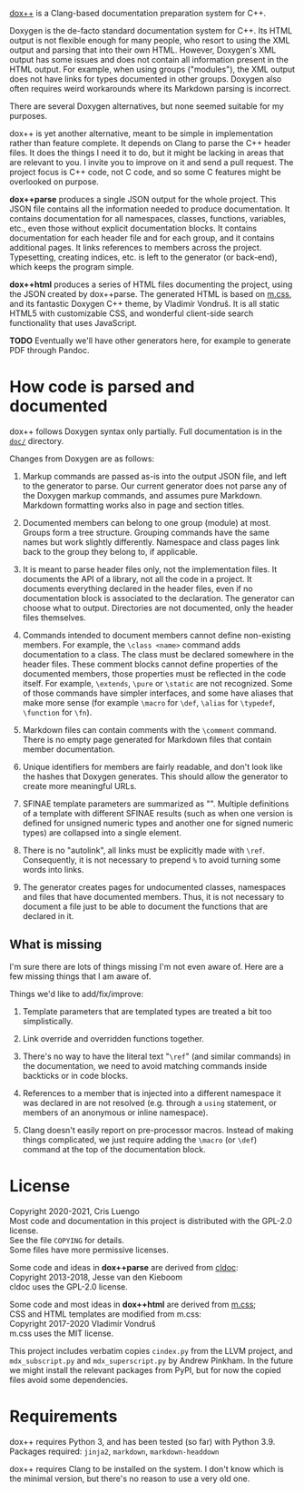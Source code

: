 [dox++](https://github.com/crisluengo/doxpp) is a Clang-based documentation preparation
system for C++.

Doxygen is the de-facto standard documentation system for C++. Its HTML output is not
flexible enough for many people, who resort to using the XML output and parsing that
into their own HTML. However, Doxygen's XML output has some issues and does not contain
all information present in the HTML output. For example, when using groups ("modules"),
the XML output does not have links for types documented in other groups. Doxygen also
often requires weird workarounds where its Markdown parsing is incorrect.

There are several Doxygen alternatives, but none seemed suitable for my purposes.

dox++ is yet another alternative, meant to be simple in implementation rather than feature
complete. It depends on Clang to parse the C++ header files.
It does the things I need it to do, but it might be lacking in areas that are
relevant to you. I invite you to improve on it and send a pull request. The project focus
is C++ code, not C code, and so some C features might be overlooked on purpose.

**dox++parse** produces a single JSON output for the whole project. This JSON file contains
all the information needed to produce documentation. It contains documentation for all
namespaces, classes, functions, variables, etc., even those without explicit documentation
blocks. It contains documentation for each header file and for each group, and it contains
additional pages. It links references to members across the project.
Typesetting, creating indices, etc. is left to the generator (or back-end), which keeps
the program simple.

**dox++html** produces a series of HTML files documenting the project, using the
JSON created by dox++parse. The generated HTML is based on [m.css](https://mcss.mosra.cz/),
and its fantastic Doxygen C++ theme, by Vladimír Vondruš. It is all static HTML5 with
customizable CSS, and wonderful client-side search functionality that uses JavaScript.

**TODO** Eventually we'll have other generators here, for example to generate PDF through
Pandoc.


# How code is parsed and documented

dox++ follows Doxygen syntax only partially. Full documentation is in the
[`doc/`](https://github.com/crisluengo/doxpp/tree/main/doc) directory.

Changes from Doxygen are as follows:

1. Markup commands are passed as-is into the output JSON file, and left to the generator
   to parse. Our current generator does not parse any of the Doxygen markup commands, and
   assumes pure Markdown. Markdown formatting works also in page and section titles.

2. Documented members can belong to one group (module) at most. Groups form a tree structure.
   Grouping commands have the same names but work slightly differently. Namespace and
   class pages link back to the group they belong to, if applicable.

3. It is meant to parse header files only, not the implementation files. It documents the API
   of a library, not all the code in a project. It documents everything declared in the header
   files, even if no documentation block is associated to the declaration. The generator can
   choose what to output. Directories are not documented, only the header files themselves.

4. Commands intended to document members cannot define non-existing members. For example,
   the `\class <name>` command adds documentation to a class. The class must be declared somewhere
   in the header files. These comment blocks cannot define properties of the documented members,
   those properties must be reflected in the code itself. For example, `\extends`, `\pure` or
   `\static` are not recognized. Some of those commands have simpler interfaces, and some have
   aliases that make more sense (for example `\macro` for `\def`, `\alias` for `\typedef`,
   `\function` for `\fn`).

5. Markdown files can contain comments with the `\comment` command. There is no empty page generated
   for Markdown files that contain member documentation.

6. Unique identifiers for members are fairly readable, and don't look like the hashes that
   Doxygen generates. This should allow the generator to create more meaningful URLs.

7. SFINAE template parameters are summarized as "<SFINAE>". Multiple definitions of a template
   with different SFINAE results (such as when one version is defined for unsigned numeric types
   and another one for signed numeric types) are collapsed into a single element.

8. There is no "autolink", all links must be explicitly made with `\ref`. Consequently, it is
    not necessary to prepend `%` to avoid turning some words into links.

9. The generator creates pages for undocumented classes, namespaces and files that have documented
   members. Thus, it is not necessary to document a file just to be able to document the functions
   that are declared in it.

## What is missing

I'm sure there are lots of things missing I'm not even aware of. Here are a few missing things
that I am aware of.

Things we'd like to add/fix/improve:

1. Template parameters that are templated types are treated a bit too simplistically.

2. Link override and overridden functions together.

3. There's no way to have the literal text "`\ref`" (and similar commands) in the documentation,
   we need to avoid matching commands inside backticks or in code blocks.

4. References to a member that is injected into a different namespace it was declared in are not
   resolved (e.g. through a `using` statement, or members of an anonymous or inline namespace).

5. Clang doesn't easily report on pre-processor macros. Instead of making things complicated,
we just require adding the `\macro` (or `\def`) command at the top of the documentation block.


# License

Copyright 2020-2021, Cris Luengo  
Most code and documentation in this project is distributed with the GPL-2.0 license.  
See the file `COPYING` for details.  
Some files have more permissive licenses.

Some code and ideas in **dox++parse** are derived from [cldoc](https://github.com/jessevdk/cldoc):  
Copyright 2013-2018, Jesse van den Kieboom  
cldoc uses the GPL-2.0 license.

Some code and most ideas in **dox++html** are derived from [m.css](https://mcss.mosra.cz/);  
CSS and HTML templates are modified from m.css:  
Copyright 2017-2020 Vladimír Vondruš  
m.css uses the MIT license.

This project includes verbatim copies `cindex.py` from the LLVM project,
and `mdx_subscript.py` and `mdx_superscript.py` by Andrew Pinkham. In the future we might install the
relevant packages from PyPI, but for now the copied files avoid some dependencies.


# Requirements

dox++ requires Python 3, and has been tested (so far) with Python 3.9. Packages required:
`jinja2`, `markdown`, `markdown-headdown`

dox++ requires Clang to be installed on the system. I don't know which is the minimal
version, but there's no reason to use a very old one.
